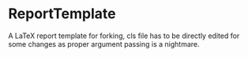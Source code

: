 # ReportTemplate
A LaTeX report template for forking, cls file has to be directly edited for some changes as proper argument passing is a nightmare.
